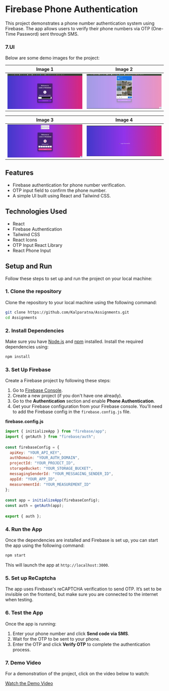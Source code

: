 
# Firebase Phone Authentication

This project demonstrates a phone number authentication system using Firebase. The app allows users to verify their phone numbers via OTP (One-Time Password) sent through SMS.
### 7.UI

Below are some demo images for the project:

| Image 1 | Image 2 |
|:-------:|:-------:|
| ![Image 1](./public/1.png) | ![Image 2](./public/2.png) |

| Image 3 | Image 4 |
|:-------:|:-------:|
| ![Image 3](./public/3.png) | ![Image 4](./public/4.png) |

## Features
- Firebase authentication for phone number verification.
- OTP input field to confirm the phone number.
- A simple UI built using React and Tailwind CSS.

## Technologies Used
- React
- Firebase Authentication
- Tailwind CSS
- React Icons
- OTP Input React Library
- React Phone Input

## Setup and Run

Follow these steps to set up and run the project on your local machine:

### 1. Clone the repository
Clone the repository to your local machine using the following command:

```bash
git clone https://github.com/Kalparatna/Assignments.git
cd Assignments
```

### 2. Install Dependencies
Make sure you have [Node.js](https://nodejs.org/) and [npm](https://www.npmjs.com/) installed. Install the required dependencies using:

```bash
npm install
```

### 3. Set Up Firebase
Create a Firebase project by following these steps:
1. Go to [Firebase Console](https://console.firebase.google.com/).
2. Create a new project (if you don't have one already).
3. Go to the **Authentication** section and enable **Phone Authentication**.
4. Get your Firebase configuration from your Firebase console. You’ll need to add the Firebase config in the `firebase.config.js` file.

**firebase.config.js**

```js
import { initializeApp } from "firebase/app";
import { getAuth } from "firebase/auth";

const firebaseConfig = {
  apiKey: "YOUR_API_KEY",
  authDomain: "YOUR_AUTH_DOMAIN",
  projectId: "YOUR_PROJECT_ID",
  storageBucket: "YOUR_STORAGE_BUCKET",
  messagingSenderId: "YOUR_MESSAGING_SENDER_ID",
  appId: "YOUR_APP_ID",
  measurementId: "YOUR_MEASUREMENT_ID"
};

const app = initializeApp(firebaseConfig);
const auth = getAuth(app);

export { auth };
```

### 4. Run the App
Once the dependencies are installed and Firebase is set up, you can start the app using the following command:

```bash
npm start
```

This will launch the app at `http://localhost:3000`.

### 5. Set up ReCaptcha
The app uses Firebase's reCAPTCHA verification to send OTP. It’s set to be invisible on the frontend, but make sure you are connected to the internet when testing.

### 6. Test the App
Once the app is running:
1. Enter your phone number and click **Send code via SMS**.
2. Wait for the OTP to be sent to your phone.
3. Enter the OTP and click **Verify OTP** to complete the authentication process.

### 7. Demo Video
For a demonstration of the project, click on the video below to watch:

[Watch the Demo Video](./public/video.mp4)
